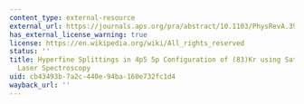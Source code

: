 ```yaml
---
content_type: external-resource
external_url: https://journals.aps.org/pra/abstract/10.1103/PhysRevA.39.64
has_external_license_warning: true
license: https://en.wikipedia.org/wiki/All_rights_reserved
status: ''
title: Hyperfine Splittings in 4p5 5p Configuration of (83)Kr using Saturated Absorption
  Laser Spectroscopy
uid: cb43493b-7a2c-440e-94ba-160e732fc1d4
wayback_url: ''
---
```


